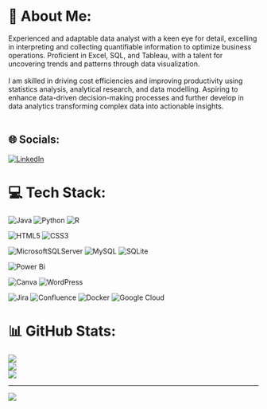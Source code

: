 # 💫 About Me:
Experienced and adaptable data analyst with a keen eye for detail, excelling in interpreting and collecting quantifiable information to optimize business operations. Proficient in Excel, SQL, and Tableau, with a talent for uncovering trends and patterns through data visualization. 
<br><br>
I am skilled in driving cost efficiencies and improving productivity using statistics analysis, analytical research, and data modelling. Aspiring to enhance data-driven decision-making processes and further develop in data analytics transforming complex data into actionable insights.
<br><br>

## 🌐 Socials:
[![LinkedIn](https://img.shields.io/badge/LinkedIn-%230077B5.svg?logo=linkedin&logoColor=white)](https://linkedin.com/in/https://www.linkedin.com/in/yvonne-lip-lim-000417104/) 


# 💻 Tech Stack:
![Java](https://img.shields.io/badge/java-%23ED8B00.svg?style=for-the-badge&logo=openjdk&logoColor=white) ![Python](https://img.shields.io/badge/python-3670A0?style=for-the-badge&logo=python&logoColor=ffdd54) ![R](https://img.shields.io/badge/r-%23276DC3.svg?style=for-the-badge&logo=r&logoColor=white) 

![HTML5](https://img.shields.io/badge/html5-%23E34F26.svg?style=for-the-badge&logo=html5&logoColor=white) ![CSS3](https://img.shields.io/badge/css3-%231572B6.svg?style=for-the-badge&logo=css3&logoColor=white) 
 
![MicrosoftSQLServer](https://img.shields.io/badge/Microsoft%20SQL%20Server-CC2927?style=for-the-badge&logo=microsoft%20sql%20server&logoColor=white) 
![MySQL](https://img.shields.io/badge/mysql-4479A1.svg?style=for-the-badge&logo=mysql&logoColor=white) 
![SQLite](https://img.shields.io/badge/sqlite-%2307405e.svg?style=for-the-badge&logo=sqlite&logoColor=white) 
 
![Power Bi](https://img.shields.io/badge/power_bi-F2C811?style=for-the-badge&logo=powerbi&logoColor=black) 

![Canva](https://img.shields.io/badge/Canva-%2300C4CC.svg?style=for-the-badge&logo=Canva&logoColor=white) ![WordPress](https://img.shields.io/badge/WordPress-%23117AC9.svg?style=for-the-badge&logo=WordPress&logoColor=white) 

![Jira](https://img.shields.io/badge/jira-%230A0FFF.svg?style=for-the-badge&logo=jira&logoColor=white) ![Confluence](https://img.shields.io/badge/confluence-%23172BF4.svg?style=for-the-badge&logo=confluence&logoColor=white) ![Docker](https://img.shields.io/badge/docker-%230db7ed.svg?style=for-the-badge&logo=docker&logoColor=white) ![Google Cloud](https://img.shields.io/badge/GoogleCloud-%234285F4.svg?style=for-the-badge&logo=google-cloud&logoColor=white)


# 📊 GitHub Stats:
![](https://github-readme-stats.vercel.app/api?username=YvonneLipLim&theme=default&hide_border=false&include_all_commits=false&count_private=false)<br/>
![](https://github-readme-streak-stats.herokuapp.com/?user=YvonneLipLim&theme=default&hide_border=false)<br/>
![](https://github-readme-stats.vercel.app/api/top-langs/?username=YvonneLipLim&theme=default&hide_border=false&include_all_commits=false&count_private=false&layout=compact)

---
[![](https://visitcount.itsvg.in/api?id=YvonneLipLim&icon=0&color=0)](https://visitcount.itsvg.in)

